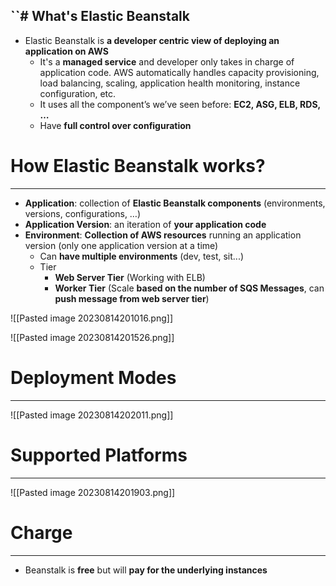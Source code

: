 ``# What's Elastic Beanstalk
---

* Elastic Beanstalk is **a developer centric view of deploying an application on AWS**
	* It's a **managed service** and developer only takes in charge of application code. AWS automatically handles capacity provisioning, load balancing, scaling, application health monitoring, instance configuration, etc.
	* It uses all the component’s we’ve seen before: **EC2, ASG, ELB, RDS, …**
	* Have **full control over configuration**

# How Elastic Beanstalk works?
---

* **Application**: collection of **Elastic Beanstalk components** (environments, versions, configurations, …) 
* **Application Version**: an iteration of **your application code**
* **Environment**: **Collection of AWS resources** running an application version (only one application version at a time)
	* Can **have multiple environments** (dev, test, sit...)
	* Tier
		* **Web Server Tier** (Working with ELB)
		* **Worker Tier** (Scale **based on the number of SQS Messages**, can **push message from web server tier**)

![[Pasted image 20230814201016.png]]

![[Pasted image 20230814201526.png]]

# Deployment Modes
---

![[Pasted image 20230814202011.png]]


# Supported Platforms
---

![[Pasted image 20230814201903.png]]


# Charge
---

* Beanstalk is **free** but will **pay for the underlying instances**